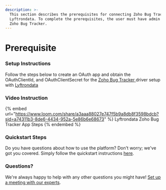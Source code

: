 ```yaml
---
description: >-
  This section describes the prerequisites for connecting Zoho Bug Tracker to
  Lyftrondata. To complete the prerequisites, the user must have admin access to
  Zoho Bug Tracker.
---
```


# Prerequisite

<mark style="color:blue;"></mark>

### Setup Instructions

Follow the steps below to create an OAuth app and obtain the OAuthClientId, and OAuthClientSecret for the [Zoho Bug Tracker](None)[ ](https://www.lyftrondata.com/integration/freshdesk/)driver setup with [Lyftrondata](https://www.lyftrondata.com)

### Video Instruction

{% embed url="https://www.loom.com/share/a3aaa88027e747f5b9a8db8f3598bdcb?sid=a74311b3-8de6-4434-952a-5e86b6e68673" %}
Lyftrondata Zoho Bug Tracker App Steps
{% endembed %}

### Quickstart Steps

Do you have questions about how to use the platform? Don't worry; we've got you covered. Simply follow the quickstart instructions [here](../../../quickstart-steps.md).

### Questions? <a href="#questions" id="questions"></a>

We're always happy to help with any other questions you might have! [Set up a meeting with our experts](https://www.lyftrondata.com/book-a-meeting/).

